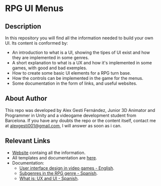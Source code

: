 # RPG UI Menus
## Description
In this repository you will find all the information needed to build your own UI. Its content is conformed by:

+ An introduction to what is a UI, showing the tipes of UI exist and how they are implemented in some genres.
+ A short explanation to what is a UX and how it's implemented in some games, with good and bad exemples.
+ How to create some basic UI elements for a RPG turn base.
+ How the controls can be implemented in the game for the menus.
+ Some documentation in the form of links, and useful websites.

## About Author
This repo was developed by Alex Gesti Fernández, Junior 3D Animator and Programmer in Unity and a videogame development student from Barcelona.
If you have any doubts the repo or the content itself, contact me at alexgesti001@gmail.com, I will answer as soon as i can.

## Relevant Links

+ [Website](https://alexgesti.github.io/RPGUIMenus/) containg all the information.
+ All templates and documentation are [here](https://github.com/alexgesti/RPGUIMenus/tree/main/docs/templates).
+ Documentation:
  + [User interface design in video games - English](https://www.gamasutra.com/blogs/AnthonyStonehouse/20140227/211823/User_interface_design_in_video_games.php#:~:text=User%20interface%20design%20in%20games,in%20a%20novel%20or%20film).
  + [Subgenres in the RPG genre - Spanish](http://www.destinorpg.es/2014/05/los-subgeneros-en-el-genero-rpg.html).
  + [What is: UX and UI - Spanish](https://blog.acantu.com/que-es-ux-y-ui/#:~:text=UX%20es%20aquello%20que%20una,con%20un%20producto%20o%20servicio.&text=Es%20muy%20com%C3%BAn%2C%20que%20el,con%20lo%20que%20se%20interact%C3%BAa).
